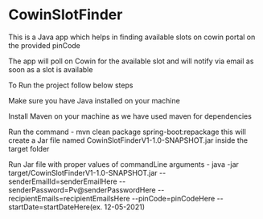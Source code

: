 # CowinSlotFinder

This is a Java app which helps in finding available slots on cowin portal on the provided pinCode

The app will poll on Cowin for the available slot and will notify via email as soon as a slot is available


To Run the project follow below steps 

Make sure you have Java installed on your machine

Install Maven on your machine as we have used maven for dependencies

Run the command - mvn clean package spring-boot:repackage this will create a Jar file named CowinSlotFinderV1-1.0-SNAPSHOT.jar inside the target folder

Run Jar file with proper values of commandLine arguments - java -jar target/CowinSlotFinderV1-1.0-SNAPSHOT.jar --senderEmailId=senderEmailHere --senderPassword=Pv@senderPasswordHere --recipientEmails=recipientEmailsHere --pinCode=pinCodeHere --startDate=startDateHere(ex. 12-05-2021)
